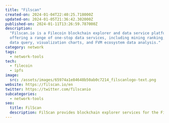 ```yaml
---
title: "Filscan"
created-on: 2024-01-04T22:40:25.718000Z
updated-on: 2024-01-05T21:36:42.302000Z
published-on: 2024-01-11T13:26:59.787000Z
description:
  "Filscan.io is a Filecoin blockchain explorer and data service platform,
  offering a range of one-stop data services, including mining ranking, blockchain
  data query, visualization charts, and FVM ecosystem data analysis."
category: network
tags:
  - network-tools
tech:
  - filecoin
  - ipfs
image:
  src: /assets/images/65974a1e84648b50ab0c7214_filscanlogo-text.png
website: https://filscan.io/en
twitter: https://twitter.com/filscanio
subcategories:
  - network-tools
seo:
  title: FilScan
  description: FilScan provides blockchain explorer services for the Filecoin network.
---
```

